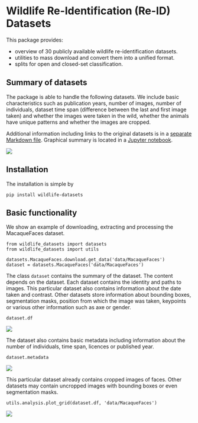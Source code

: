 # Wildlife Re-Identification (Re-ID) Datasets

This package provides:
- overview of 30 publicly available wildlife re-identification datasets.
- utilities to mass download and convert them into a unified format.
- splits for open and closed-set classification.


## Summary of datasets

The package is able to handle the following datasets. We include basic characteristics such as publication years, number of images, number of individuals, dataset time span (difference between the last and first image taken) and whether the images were taken in the wild, whether the animals have unique patterns and whether the images are cropped.

Additional information including links to the original datasets is in a [separate Markdown file](datasets.md). Graphical summary is located in a [Jupyter notebook](notebooks/dataset_descriptions.ipynb).

![](images/Datasets_Summary.png)


## Installation

The installation is simple by
```
pip install wildlife-datasets
```


## Basic functionality

We show an example of downloading, extracting and processing the MacaqueFaces dataset.

```
from wildlife_datasets import datasets
from wildlife_datasets import utils

datasets.MacaqueFaces.download.get_data('data/MacaqueFaces')
dataset = datasets.MacaqueFaces('data/MacaqueFaces')
```

The class `dataset` contains the summary of the dataset. The content depends on the dataset. Each dataset contains the identity and paths to images. This particular dataset also contains information about the date taken and contrast. Other datasets store information about bounding boxes, segmentation masks, position from which the image was taken, keypoints or various other information such as axe or gender.

```
dataset.df
```

![](images/MacaqueFaces_DataFrame.png)

The dataset also contains basic metadata including information about the number of individuals, time span, licences or published year.

```
dataset.metadata
```

![](images/MacaqueFaces_Metadata.png)

This particular dataset already contains cropped images of faces. Other datasets may contain uncropped images with bounding boxes or even segmentation masks.

```
utils.analysis.plot_grid(dataset.df, 'data/MacaqueFaces')
```

![](images/MacaqueFaces_Grid.png)

